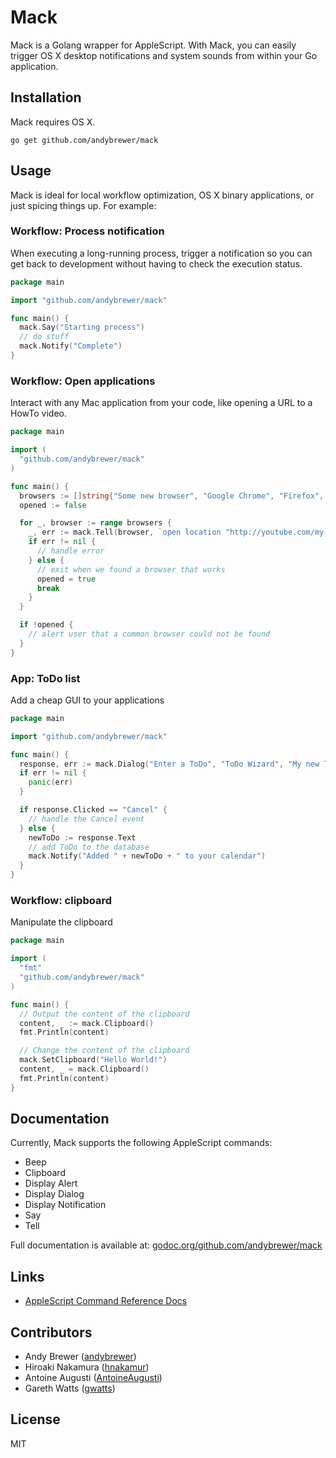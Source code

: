 # Mack
Mack is a Golang wrapper for AppleScript. With Mack, you can easily trigger OS X desktop notifications and system sounds from within your Go application.

## Installation
Mack requires OS X.

`go get github.com/andybrewer/mack`

## Usage
Mack is ideal for local workflow optimization, OS X binary applications, or just spicing things up. For example:

### Workflow: Process notification
When executing a long-running process, trigger a notification so you can get back to development without having to check the execution status.
```go
package main

import "github.com/andybrewer/mack"

func main() {
  mack.Say("Starting process")
  // do stuff
  mack.Notify("Complete")
}
```

### Workflow: Open applications
Interact with any Mac application from your code, like opening a URL to a HowTo video.
```go
package main

import (
  "github.com/andybrewer/mack"
)

func main() {
  browsers := []string{"Some new browser", "Google Chrome", "Firefox", "Safari"}
  opened := false

  for _, browser := range browsers {
    _, err := mack.Tell(browser, `open location "http://youtube.com/my-howto-video"`)
    if err != nil {
      // handle error
    } else {
      // exit when we found a browser that works
      opened = true
      break
    }
  }

  if !opened {
    // alert user that a common browser could not be found
  }
}
```

### App: ToDo list
Add a cheap GUI to your applications
```go
package main

import "github.com/andybrewer/mack"

func main() {
  response, err := mack.Dialog("Enter a ToDo", "ToDo Wizard", "My new ToDo")
  if err != nil {
    panic(err)
  }

  if response.Clicked == "Cancel" {
    // handle the Cancel event
  } else {
    newToDo := response.Text
    // add ToDo to the database
    mack.Notify("Added " + newToDo + " to your calendar")
  }
}
```

### Workflow: clipboard
Manipulate the clipboard
```go
package main

import (
  "fmt"
  "github.com/andybrewer/mack"
)

func main() {
  // Output the content of the clipboard
  content, _ := mack.Clipboard()
  fmt.Println(content)

  // Change the content of the clipboard
  mack.SetClipboard("Hello World!")
  content, _ = mack.Clipboard()
  fmt.Println(content)
}
```

## Documentation
Currently, Mack supports the following AppleScript commands:
* Beep
* Clipboard
* Display Alert
* Display Dialog
* Display Notification
* Say
* Tell

Full documentation is available at: [godoc.org/github.com/andybrewer/mack](http://godoc.org/github.com/andybrewer/mack)

## Links
* [AppleScript Command Reference Docs](https://developer.apple.com/library/mac/documentation/AppleScript/Conceptual/AppleScriptLangGuide/reference/ASLR_cmds.html)

## Contributors
* Andy Brewer ([andybrewer](https://github.com/andybrewer))
* Hiroaki Nakamura ([hnakamur](https://github.com/hnakamur))
* Antoine Augusti ([AntoineAugusti](https://github.com/AntoineAugusti))
* Gareth Watts ([gwatts](https://github.com/gwatts))

## License
MIT
